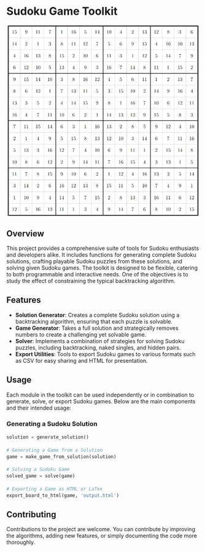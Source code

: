 # Sudoku Game Toolkit
<div style="text-align: center;">
    <img src="sudoku_example.png" width="500" alt="Sudoku Example">
</div>


## Overview

This project provides a comprehensive suite of tools for Sudoku enthusiasts and developers alike. It includes functions for generating complete Sudoku solutions, crafting playable Sudoku puzzles from these solutions, and solving given Sudoku games. The toolkit is designed to be flexible, catering to both programmable and interactive needs.
One of the objectives is to study the effect of constraining the typical backtracking algorithm.

## Features

- **Solution Generator**: Creates a complete Sudoku solution using a backtracking algorithm, ensuring that each puzzle is solvable.
- **Game Generator**: Takes a full solution and strategically removes numbers to create a challenging yet solvable game.
- **Solver**: Implements a combination of strategies for solving Sudoku puzzles, including backtracking, naked singles, and hidden pairs.
- **Export Utilities**: Tools to export Sudoku games to various formats such as CSV for easy sharing and HTML for presentation.

## Usage

Each module in the toolkit can be used independently or in combination to generate, solve, or export Sudoku games. Below are the main components and their intended usage:

### Generating a Sudoku Solution

```python
solution = generate_solution()

# Generating a Game from a Solution
game = make_game_from_solution(solution)

# Solving a Sudoku Game
solved_game = solve(game)

# Exporting a Game as HTML or LaTex
export_board_to_html(game, 'output.html')

```

## Contributing
Contributions to the project are welcome. You can contribute by improving the algorithms, adding new features, or simply documenting the code more thoroughly.

